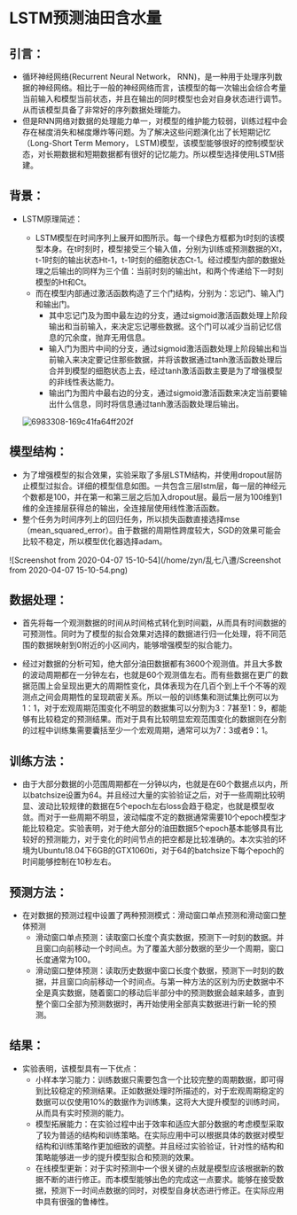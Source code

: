 # LSTM预测油田含水量

## 引言：

* 循环神经网络(Recurrent Neural Network， RNN)，是一种用于处理序列数据的神经网络。相比于一般的神经网络而言，该模型的每一次输出会综合考量当前输入和模型当前状态，并且在输出的同时模型也会对自身状态进行调节。从而该模型具备了非常好的序列数据处理能力。
* 但是RNN网络对数据的处理能力单一，对模型的维护能力较弱，训练过程中会存在梯度消失和梯度爆炸等问题。为了解决这些问题演化出了长短期记忆（Long-Short Term Memory， LSTM)模型，该模型能够很好的控制模型状态，对长期数据和短期数据都有很好的记忆能力。所以模型选择使用LSTM搭建。

## 背景：

* LSTM原理简述：

  * LSTM模型在时间序列上展开如图所示。每一个绿色方框都为t时刻的该模型本身。在t时刻时，模型接受三个输入值，分别为训练或预测数据的Xt，t-1时刻的输出状态Ht-1，t-1时刻的细胞状态Ct-1。经过模型内部的数据处理之后输出的同样为三个值：当前时刻的输出ht，和两个传递给下一时刻模型的Ht和Ct。
  * 而在模型内部通过激活函数构造了三个门结构，分别为：忘记门、输入门和输出门。
    * 其中忘记门及为图中最左边的分支，通过sigmoid激活函数处理上阶段输出和当前输入，来决定忘记哪些数据。这个门可以减少当前记忆信息的冗余度，抛弃无用信息。
    * 输入门为图片中间的分支，通过sigmoid激活函数处理上阶段输出和当前输入来决定要记住那些数据，并将该数据通过tanh激活函数处理后合并到模型的细胞状态上去，经过tanh激活函数主要是为了增强模型的非线性表达能力。
    * 输出门为图片中最右边的分支，通过sigmoid激活函数来决定当前要输出什么信息，同时将信息通过tanh激活函数处理后输出。

  

  ![6983308-169c41fa64ff202f](/home/zyn/乱七八遭/6983308-169c41fa64ff202f.png)

## 模型结构：

* 为了增强模型的拟合效果，实验采取了多层LSTM结构，并使用dropout层防止模型过拟合。详细的模型信息如图。一共包含三层lstm层，每一层的神经元个数都是100，并在第一和第三层之后加入dropout层。最后一层为100维到1维的全连接层获得总的输出，全连接层使用线性激活函数。
* 整个任务为时间序列上的回归任务，所以损失函数直接选择mse（mean_squared_error）。由于数据的周期性跨度较大，SGD的效果可能会比较不稳定，所以模型优化器选择adam。

![Screenshot from 2020-04-07 15-10-54](/home/zyn/乱七八遭/Screenshot from 2020-04-07 15-10-54.png)

## 数据处理：

* 首先将每一个观测数据的时间从时间格式转化到时间戳，从而具有时间数据的可预测性。同时为了模型的拟合效果对选择的数据进行归一化处理，将不同范围的数据映射到0附近的小区间内，能够增强模型的拟合能力。

* 经过对数据的分析可知，绝大部分油田数据都有3600个观测值。并且大多数的波动周期都在一分钟左右，也就是60个观测值左右。而有些数据在更广的数据范围上会呈现出更大的周期性变化，具体表现为在几百个到上千个不等的观测点之间会周期性的呈现疏密关系。所以一般的训练集和测试集比例可以为1：1，对于宏观周期范围变化不明显的数据集可以分割为3：7甚至1：9，都能够有比较稳定的预测结果。而对于具有比较明显宏观范围变化的数据则在分割的过程中训练集需要囊括至少一个宏观周期，通常可以为7：3或者9：1。

## 训练方法：

* 由于大部分数据的小范围周期都在一分钟以内，也就是在60个数据点以内，所以batchsize设置为64。并且经过大量的实验验证之后，对于一些周期比较明显、波动比较规律的数据在5个epoch左右loss会趋于稳定，也就是模型收敛。而对于一些周期不明显，波动幅度不定的数据通常需要10个epoch模型才能比较稳定。实验表明，对于绝大部分的油田数据5个epoch基本能够具有比较好的预测能力，对于变化的时间节点的把空都是比较准确的。本次实验的环境为Ubuntu18.04下6GB的GTX1060ti，对于64的batchsize下每个epoch的时间能够控制在10秒左右。

## 预测方法：

* 在对数据的预测过程中设置了两种预测模式：滑动窗口单点预测和滑动窗口整体预测
  * 滑动窗口单点预测：读取窗口长度个真实数据，预测下一时刻的数据。并且窗口向前移动一个时间点。为了覆盖大部分数据的至少一个周期，窗口长度通常为100。
  * 滑动窗口整体预测：读取历史数据中窗口长度个数据，预测下一时刻的数据，并且窗口向前移动一个时间点。与第一种方法的区别为历史数据中不全是真实数据，随着窗口的移动后半部分中的预测数据会越来越多，直到整个窗口全部为预测数据时，再开始使用全部真实数据进行新一轮的预测。

## 结果：

* 实验表明，该模型具有一下优点：
  * 小样本学习能力：训练数据只需要包含一个比较完整的周期数据，即可得到比较稳定的预测结果。正如数据处理时所描述的，对于宏观周期稳定的数据可以仅使用10%的数据作为训练集，这将大大提升模型的训练时间，从而具有实时预测的能力。
  * 模型拓展能力：在实验过程中出于效率和适应大部分数据的考虑模型采取了较为普适的结构和训练策略。在实际应用中可以根据具体的数据对模型结构和训练策略作更加细致的调整。并且经过实验验证，针对性的结构和策略能够进一步的提升模型拟合和预测的效果。
  * 在线模型更新：对于实时预测中一个很关键的点就是模型应该根据新的数据不断的进行修正。而本模型能够出色的完成这一点要求。能够在接受数据，预测下一时间点数据的同时，对模型自身状态进行修正。在实际应用中具有很强的鲁棒性。
